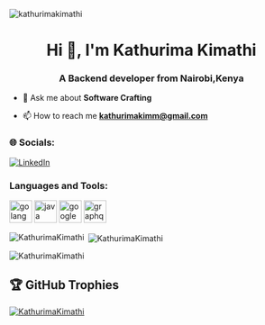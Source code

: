 <p align="left"> <img src="https://komarev.com/ghpvc/?username=KathurimaKimathi&label=Profile%20views&color=0e75b6&style=flat" alt="kathurimakimathi" /> </p>
<h1 align="center">Hi 👋, I'm Kathurima Kimathi</h1>

<h3 align="center">A Backend developer from Nairobi,Kenya</h3>

- 💬 Ask me about **Software Crafting**

- 📫 How to reach me **kathurimakimm@gmail.com**

### 🌐 Socials:
[![LinkedIn](https://img.shields.io/badge/LinkedIn-%230077B5.svg?logo=linkedin&logoColor=white)](http://linkedin.com/in/kathurimakimathi) 

<h3 align="left">Languages and Tools:</h3>
<p align="left"> <a target="_blank" rel="noreferrer"> <img src="https://www.vectorlogo.zone/logos/golang/golang-official.svg" alt="golang" width="40" height="40"/> <img src="https://www.vectorlogo.zone/logos/java/java-ar21.svg" alt="java" width="40" height="40"/> <img src="https://www.vectorlogo.zone/logos/google_cloud/google_cloud-ar21.svg" alt="googlecloud" width="40" height="40"/> <img src="https://www.vectorlogo.zone/logos/graphql/graphql-ar21.svg" alt="graphql" width="40" height="40"/> </a> </p>

<p><img align="left" src="https://github-readme-stats.vercel.app/api/top-langs?username=KathurimaKimathi&show_icons=true&theme=radical&locale=en&layout=compact" alt="KathurimaKimathi" /></p>

<p>&nbsp;<img align="center" src="https://github-readme-stats.vercel.app/api?username=KathurimaKimathi&show_icons=true&theme=radical&locale=en" alt="KathurimaKimathi" /></p>

<p><img align="center" src="https://github-readme-streak-stats.herokuapp.com/?user=KathurimaKimathi&" alt="KathurimaKimathi" /></p>

## 🏆 GitHub Trophies
<p align="left"> <a href="https://github.com/ryo-ma/github-profile-trophy"><img src="https://github-profile-trophy.vercel.app/?username=KathurimaKimathi&theme=radical" alt="KathurimaKimathi" /></a> </p>

>
